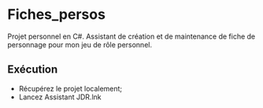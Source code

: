 # Fiches_persos
Projet personnel en C#. Assistant de création et de maintenance de fiche de personnage pour mon jeu de rôle personnel.

## Exécution
- Récupérez le projet localement;
- Lancez Assistant JDR.lnk
